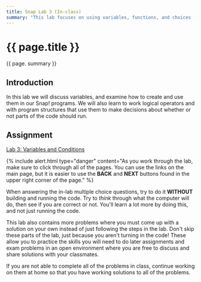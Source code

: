 ```yaml
---
title: Snap Lab 3 (In-class)
summary: "This lab focuses on using variables, functions, and choices (if and if-else statements) to develop program code."
---
```


# {{ page.title }}
{{ page. summary }}

## Introduction
In this lab we will discuss variables, and examine how to create and use them in our Snap! programs. We will also learn to work logical operators and with program structures that use them to make decisions about whether or not parts of the code should run.

## Assignment
[Lab 3: Variables and Conditions](https://htc-ccis1505.github.io/main-labs/topic/topic.html?topic=htc_fund/intro_pair/3-conditionals-v2.topic&course=htc_f17.html)

{% include alert.html type="danger"
    content="As you work through the lab, make sure to click through all of the pages. You can use the links on the main page, but it is easier to use the __BACK__ and __NEXT__ buttons found in the upper right corner of the page."
%}

When answering the in-lab multiple choice questions, try to do it __WITHOUT__ building and running the code.  Try to *think* through what the computer will do, then see if you are correct or not.  You'll learn a lot more by doing this, and not just running the code.

This lab also contains more problems where you must come up with a solution on your own instead of just following the steps in the lab.  Don't skip these parts of the lab, just because you aren't turning in the code!  These allow you to practice the skills you will need to do later assignments and exam problems in an open environment where you are free to discuss and share solutions with your classmates.

If you are not able to complete all of the problems in class, continue working on them at home so that you have working solutions to all of the problems.
